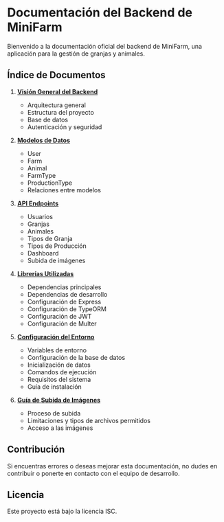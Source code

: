# Documentación del Backend de MiniFarm

Bienvenido a la documentación oficial del backend de MiniFarm, una aplicación para la gestión de granjas y animales.

## Índice de Documentos

1. [**Visión General del Backend**](backend-overview.md)
   - Arquitectura general
   - Estructura del proyecto
   - Base de datos
   - Autenticación y seguridad

2. [**Modelos de Datos**](models.md)
   - User
   - Farm
   - Animal
   - FarmType
   - ProductionType
   - Relaciones entre modelos

3. [**API Endpoints**](api-endpoints.md)
   - Usuarios
   - Granjas
   - Animales
   - Tipos de Granja
   - Tipos de Producción
   - Dashboard
   - Subida de imágenes

4. [**Librerías Utilizadas**](libraries.md)
   - Dependencias principales
   - Dependencias de desarrollo
   - Configuración de Express
   - Configuración de TypeORM
   - Configuración de JWT
   - Configuración de Multer

5. [**Configuración del Entorno**](environment-setup.md)
   - Variables de entorno
   - Configuración de la base de datos
   - Inicialización de datos
   - Comandos de ejecución
   - Requisitos del sistema
   - Guía de instalación

6. [**Guía de Subida de Imágenes**](upload-images.md)
   - Proceso de subida
   - Limitaciones y tipos de archivos permitidos
   - Acceso a las imágenes

## Contribución

Si encuentras errores o deseas mejorar esta documentación, no dudes en contribuir o ponerte en contacto con el equipo de desarrollo.

## Licencia

Este proyecto está bajo la licencia ISC. 